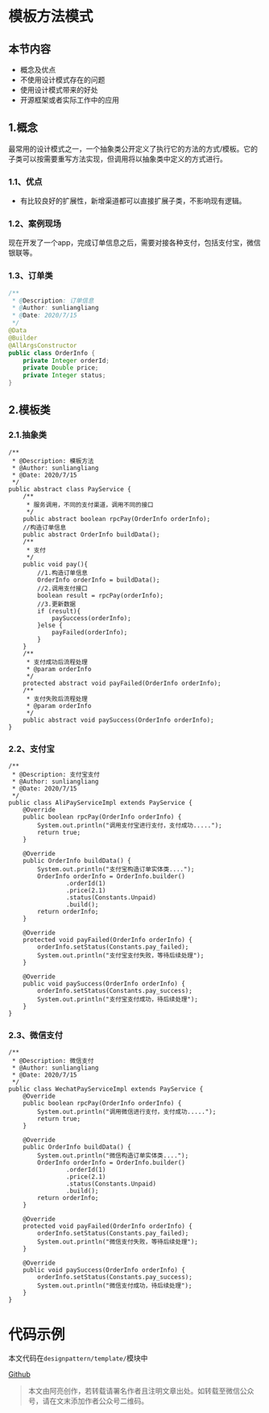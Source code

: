 # 模板方法模式

## 本节内容
 - 概念及优点
 - 不使用设计模式存在的问题
 - 使用设计模式带来的好处
 - 开源框架或者实际工作中的应用


## 1.概念
最常用的设计模式之一，一个抽象类公开定义了执行它的方法的方式/模板。它的子类可以按需要重写方法实现，但调用将以抽象类中定义的方式进行。
### 1.1、优点
 - 有比较良好的扩展性，新增渠道都可以直接扩展子类，不影响现有逻辑。

### 1.2、案例现场
现在开发了一个app，完成订单信息之后，需要对接各种支付，包括支付宝，微信银联等。

### 1.3、订单类

```java
/**
 * @Description: 订单信息
 * @Author: sunliangliang
 * @Date: 2020/7/15
 */
@Data
@Builder
@AllArgsConstructor
public class OrderInfo {
    private Integer orderId;
    private Double price;
    private Integer status;
}
```

## 2.模板类

### 2.1.抽象类
```
/**
 * @Description: 模板方法
 * @Author: sunliangliang
 * @Date: 2020/7/15
 */
public abstract class PayService {
    /**
     * 服务调用，不同的支付渠道，调用不同的接口
     */
    public abstract boolean rpcPay(OrderInfo orderInfo);
    //构造订单信息
    public abstract OrderInfo buildData();
    /**
     * 支付
     */
    public void pay(){
        //1.构造订单信息
        OrderInfo orderInfo = buildData();
        //2.调用支付接口
        boolean result = rpcPay(orderInfo);
        //3.更新数据
        if (result){
            paySuccess(orderInfo);
        }else {
            payFailed(orderInfo);
        }
    }
    /**
     * 支付成功后流程处理
     * @param orderInfo
     */
    protected abstract void payFailed(OrderInfo orderInfo);
    /**
     * 支付失败后流程处理
     * @param orderInfo
     */
    public abstract void paySuccess(OrderInfo orderInfo);
}

```

### 2.2、支付宝
```
/**
 * @Description: 支付宝支付
 * @Author: sunliangliang
 * @Date: 2020/7/15
 */
public class AliPayServiceImpl extends PayService {
    @Override
    public boolean rpcPay(OrderInfo orderInfo) {
        System.out.println("调用支付宝进行支付，支付成功.....");
        return true;
    }

    @Override
    public OrderInfo buildData() {
        System.out.println("支付宝构造订单实体类....");
        OrderInfo orderInfo = OrderInfo.builder()
                .orderId(1)
                .price(2.1)
                .status(Constants.Unpaid)
                .build();
        return orderInfo;
    }

    @Override
    protected void payFailed(OrderInfo orderInfo) {
        orderInfo.setStatus(Constants.pay_failed);
        System.out.println("支付宝支付失败，等待后续处理");
    }

    @Override
    public void paySuccess(OrderInfo orderInfo) {
        orderInfo.setStatus(Constants.pay_success);
        System.out.println("支付宝支付成功，待后续处理");
    }
}

```
### 2.3、微信支付

```
/**
 * @Description: 微信支付
 * @Author: sunliangliang
 * @Date: 2020/7/15
 */
public class WechatPayServiceImpl extends PayService {
    @Override
    public boolean rpcPay(OrderInfo orderInfo) {
        System.out.println("调用微信进行支付，支付成功.....");
        return true;
    }

    @Override
    public OrderInfo buildData() {
        System.out.println("微信构造订单实体类....");
        OrderInfo orderInfo = OrderInfo.builder()
                .orderId(1)
                .price(2.1)
                .status(Constants.Unpaid)
                .build();
        return orderInfo;
    }

    @Override
    protected void payFailed(OrderInfo orderInfo) {
        orderInfo.setStatus(Constants.pay_failed);
        System.out.println("微信支付失败，等待后续处理");
    }

    @Override
    public void paySuccess(OrderInfo orderInfo) {
        orderInfo.setStatus(Constants.pay_success);
        System.out.println("微信支付成功，待后续处理");
    }
}
```
# 代码示例
本文代码在`designpattern/template/`模块中

[Github](https://github.com/liangliang1259/daily-learning/tree/master/design-pattern)

>本文由阿亮创作，若转载请署名作者且注明文章出处。如转载至微信公众号，请在文末添加作者公众号二维码。